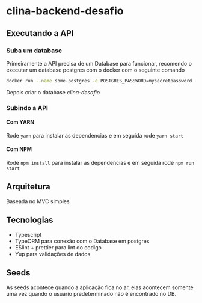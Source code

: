 # clina-backend-desafio

## Executando a API

### Suba um database
Primeiramente a API precisa de um Database para funcionar, recomendo o executar um database postgres com o docker com o seguinte comando

```bash
docker run --name some-postgres -e POSTGRES_PASSWORD=mysecretpassword -p 5432:5432 -d postgres
```

Depois criar o database *clina-desafio*


### Subindo a API

#### Com YARN
Rode `yarn` para instalar as dependencias e em seguida rode `yarn start`

#### Com NPM
Rode `npm install` para instalar as dependencias e em seguida rode `npm run start`

## Arquitetura

Baseada no MVC simples.

## Tecnologias

- Typescript
- TypeORM para conexão com o Database em postgres
- ESlint + prettier para lint do codigo
- Yup para validações de dados

## Seeds

As seeds acontece quando a aplicação fica no ar, elas acontecem somente uma vez quando o usuário predeterminado não é encontrado no DB.
